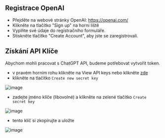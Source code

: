 ## Registrace OpenAI

- Přejděte na webové stránky OpenAI: https://openai.com/ 
- Klikněte na tlačítko "Sign up" na horní liště
- Vyplňte své údaje do registračního formuláře.
- Stiskněte tlačítko "Create Account", aby jste se zaregistrovali.



## Získání API Klíče
Abychom mohli pracovat s ChatGPT API, budeme potřebovat vytvořit token.
- v pravém horním rohu klikněte na View API keys nebo klikněte [zde](https://platform.openai.com/account/api-keys) 
- klikněte na tlačítko `Create new secret key`

![image](https://user-images.githubusercontent.com/211430/232252090-14a1aa49-654e-40be-b76c-003e552af6bf.png)
- zadejte jméno klíče (libovolné) a klikněte na zelené tlačítko `Create secret key`

![image](https://user-images.githubusercontent.com/211430/232252128-87378b88-4cf6-480a-89a3-bf0edfcfbc10.png)
- tento klíč si zkopírujte a uložte

![image](https://user-images.githubusercontent.com/211430/232251933-a75f65b2-cd1c-41cf-bcd7-5799a7b9c7ca.png)

